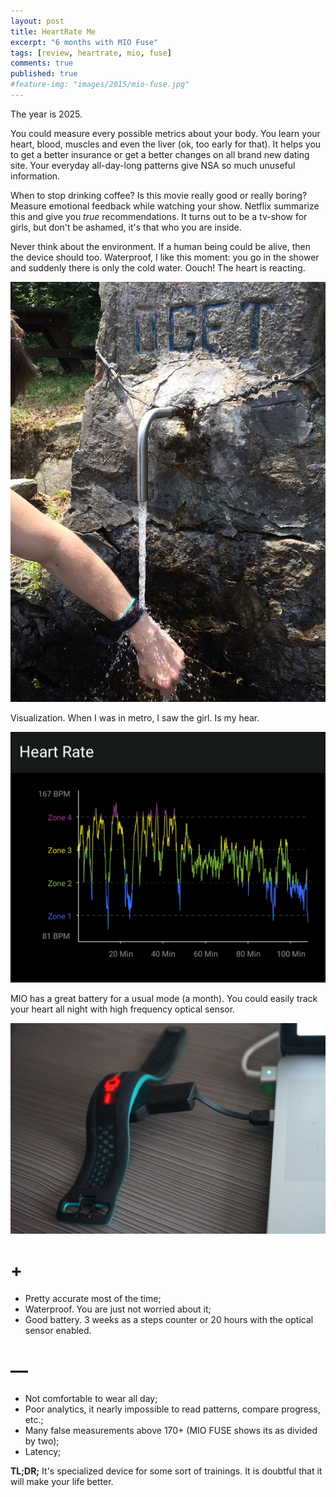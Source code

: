 ```yaml
---
layout: post
title: HeartRate Me
excerpt: "6 months with MIO Fuse"
tags: [review, heartrate, mio, fuse]
comments: true
published: true
#feature-img: "images/2015/mio-fuse.jpg"
---
```


The year is 2025.

You could measure every possible metrics about your body.
You learn your heart, blood, muscles and even the liver (ok, too early for that).
It helps you to get a better insurance or get a better changes on all brand new dating site.
Your everyday all-day-long patterns give NSA so much unuseful information.

When to stop drinking coffee? Is this movie really good or really boring? Measure emotional feedback while watching your show.
Netflix summarize this and give you _true_ recommendations. It turns out to be a tv-show for girls, but don't be ashamed, it's that who you are inside.

Never think about the environment. If a human being could be alive, then the device should too. Waterproof,
I like this moment: you go in the shower and suddenly there is only the cold water. Oouch! The heart is reacting.

![Cold water](/images/2015/mio-waterproof.jpg)

Visualization. When I was in metro, I saw the girl. Is my hear.

![Screenshot from MIO Go](/images/2015/mio-hikingat1000m.png)

MIO has a great battery for a usual mode (a month). You could easily track your heart all night with high frequency optical sensor.

![Screenshot from MIO Go](/images/2015/mio-fuse-recharging.jpg)


# +
- Pretty accurate most of the time;
- Waterproof. You are just not worried about it;
- Good battery. 3 weeks as a steps counter or 20 hours with the optical sensor enabled.

# —
- Not comfortable to wear all day;
- Poor analytics, it nearly impossible to read patterns, compare progress, etc.;
- Many false measurements above 170+ (MIO FUSE shows its as divided by two);
- Latency;

__TL;DR;__ It's specialized device for some sort of trainings. It is doubtful that it will make your life better.
